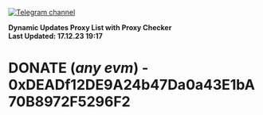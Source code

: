 [![Telegram channel](https://img.shields.io/endpoint?url=https://runkit.io/damiankrawczyk/telegram-badge/branches/master?url=https://t.me/n4z4v0d)](https://t.me/n4z4v0d) 

**Dynamic Updates Proxy List with Proxy Checker**  
**Last Updated: 17.12.23 19:17**

# DONATE (_any evm_) - 0xDEADf12DE9A24b47Da0a43E1bA70B8972F5296F2
